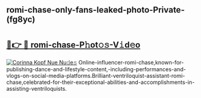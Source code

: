 ## romi-chase-only-fans​-leaked-photo​-Private-(fg8yc)


# <h2><a href="https://mediaupload.pro?title=romi-chase&ref=git">🔗👉 🔴 romi-chase-P𝚑ot𝚘𝚜-V𝚒d𝚎o</a></h2>

[![Corinna Kopf Nue Nu𝚍e𝚜](https://i.imgur.com/0qMVB7G.gif)](https://mediaupload.pro?title=romi-chase&ref=git)
Online-influencer-romi-chase,known-for-publishing-dance-and-lifestyle-content,-including-performances-and-vlogs-on-social-media-platforms.Brilliant-ventriloquist-assistant-romi-chase,celebrated-for-their-exceptional-abilities-and-accomplishments-in-assisting-ventriloquists.  